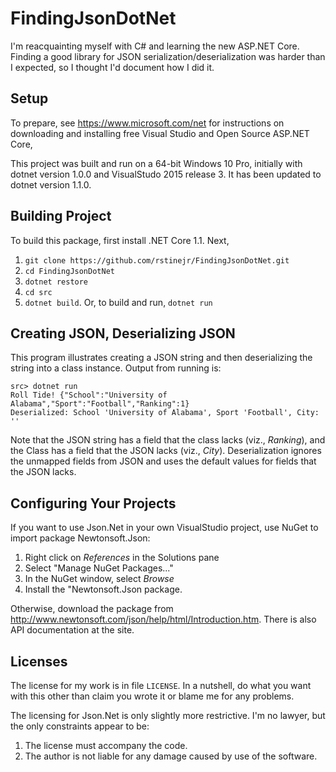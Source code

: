 # FindingJsonDotNet

I'm reacquainting  myself with C# and learning the new ASP.NET Core.  Finding a good library for JSON serialization/deserialization was harder than I expected, so I thought I'd document how I did it.

## Setup

To prepare, see https://www.microsoft.com/net for instructions on downloading and installing free Visual Studio and Open Source ASP.NET Core,

This project was built and run on a 64-bit Windows 10 Pro, initially with dotnet version 1.0.0 and VisualStudo 2015 release 3. It has been updated
to dotnet version 1.1.0.

## Building Project

To build this package, first install .NET Core 1.1.  Next,

1. `git clone https://github.com/rstinejr/FindingJsonDotNet.git`
2. `cd FindingJsonDotNet`
3. `dotnet restore`
4. `cd src`
5. `dotnet build`.  Or, to build and run, `dotnet run`

## Creating JSON, Deserializing JSON

This program illustrates creating a JSON string and then deserializing the string into 
a class instance.  Output from running is:

```
src> dotnet run
Roll Tide! {"School":"University of Alabama","Sport":"Football","Ranking":1}
Deserialized: School 'University of Alabama', Sport 'Football', City: ''
```

Note that the JSON string has a field that the class lacks (viz., *Ranking*), and the
Class has a field that the JSON lacks (viz., *City*). Deserialization ignores the
unmapped fields from JSON and uses the default values for fields that the JSON lacks.

## Configuring Your Projects

If you want to use Json.Net in your own VisualStudio project, use NuGet to import
package Newtonsoft.Json:

1. Right click on *References* in the Solutions pane
2. Select "Manage NuGet Packages..."
3. In the NuGet window, select *Browse*
4. Install the "Newtonsoft.Json package.

Otherwise, download the package from
http://www.newtonsoft.com/json/help/html/Introduction.htm. There is also
API documentation at the site.

## Licenses

The license for my work is in file `LICENSE`. In a nutshell, do what you want with this other than claim you wrote it or blame 
me for any problems.

The licensing for Json.Net is only slightly more restrictive.  I'm no lawyer, but the only constraints appear to be:

1. The license must accompany the code.
2. The author is not liable for any damage caused by use of the software.
